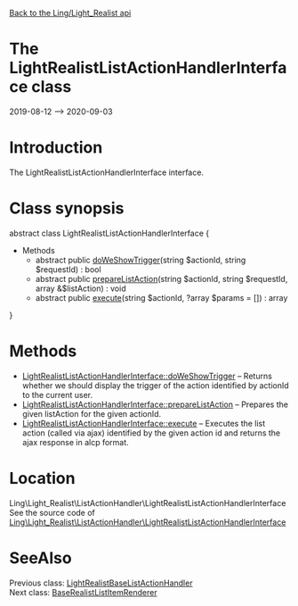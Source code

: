 [Back to the Ling/Light_Realist api](https://github.com/lingtalfi/Light_Realist/blob/master/doc/api/Ling/Light_Realist.md)



The LightRealistListActionHandlerInterface class
================
2019-08-12 --> 2020-09-03






Introduction
============

The LightRealistListActionHandlerInterface interface.



Class synopsis
==============


abstract class <span class="pl-k">LightRealistListActionHandlerInterface</span>  {

- Methods
    - abstract public [doWeShowTrigger](https://github.com/lingtalfi/Light_Realist/blob/master/doc/api/Ling/Light_Realist/ListActionHandler/LightRealistListActionHandlerInterface/doWeShowTrigger.md)(string $actionId, string $requestId) : bool
    - abstract public [prepareListAction](https://github.com/lingtalfi/Light_Realist/blob/master/doc/api/Ling/Light_Realist/ListActionHandler/LightRealistListActionHandlerInterface/prepareListAction.md)(string $actionId, string $requestId, array &$listAction) : void
    - abstract public [execute](https://github.com/lingtalfi/Light_Realist/blob/master/doc/api/Ling/Light_Realist/ListActionHandler/LightRealistListActionHandlerInterface/execute.md)(string $actionId, ?array $params = []) : array

}






Methods
==============

- [LightRealistListActionHandlerInterface::doWeShowTrigger](https://github.com/lingtalfi/Light_Realist/blob/master/doc/api/Ling/Light_Realist/ListActionHandler/LightRealistListActionHandlerInterface/doWeShowTrigger.md) &ndash; Returns whether we should display the trigger of the action identified by actionId to the current user.
- [LightRealistListActionHandlerInterface::prepareListAction](https://github.com/lingtalfi/Light_Realist/blob/master/doc/api/Ling/Light_Realist/ListActionHandler/LightRealistListActionHandlerInterface/prepareListAction.md) &ndash; Prepares the given listAction for the given actionId.
- [LightRealistListActionHandlerInterface::execute](https://github.com/lingtalfi/Light_Realist/blob/master/doc/api/Ling/Light_Realist/ListActionHandler/LightRealistListActionHandlerInterface/execute.md) &ndash; Executes the list action (called via ajax) identified by the given action id and returns the ajax response in alcp format.





Location
=============
Ling\Light_Realist\ListActionHandler\LightRealistListActionHandlerInterface<br>
See the source code of [Ling\Light_Realist\ListActionHandler\LightRealistListActionHandlerInterface](https://github.com/lingtalfi/Light_Realist/blob/master/ListActionHandler/LightRealistListActionHandlerInterface.php)



SeeAlso
==============
Previous class: [LightRealistBaseListActionHandler](https://github.com/lingtalfi/Light_Realist/blob/master/doc/api/Ling/Light_Realist/ListActionHandler/LightRealistBaseListActionHandler.md)<br>Next class: [BaseRealistListItemRenderer](https://github.com/lingtalfi/Light_Realist/blob/master/doc/api/Ling/Light_Realist/Rendering/BaseRealistListItemRenderer.md)<br>
